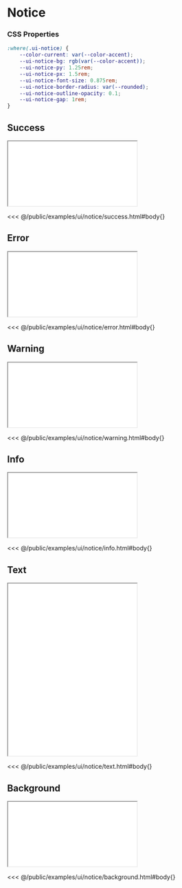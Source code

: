 # Notice

### CSS Properties

```css
:where(.ui-notice) {
    --color-current: var(--color-accent);
    --ui-notice-bg: rgb(var(--color-accent));
    --ui-notice-py: 1.25rem;
    --ui-notice-px: 1.5rem;
    --ui-notice-font-size: 0.875rem;
    --ui-notice-border-radius: var(--rounded);
    --ui-notice-outline-opacity: 0.1;
    --ui-notice-gap: 1rem;
}
```

## Success

<iframe src="/examples/ui/notice/success.html"></iframe>

<<< @/public/examples/ui/notice/success.html#body{}

## Error

<iframe src="/examples/ui/notice/error.html"></iframe>

<<< @/public/examples/ui/notice/error.html#body{}

## Warning

<iframe src="/examples/ui/notice/warning.html"></iframe>

<<< @/public/examples/ui/notice/warning.html#body{}

## Info

<iframe src="/examples/ui/notice/info.html"></iframe>

<<< @/public/examples/ui/notice/info.html#body{}

## Text

<iframe src="/examples/ui/notice/text.html" style="height: 25rem"></iframe>

<<< @/public/examples/ui/notice/text.html#body{}

## Background

<iframe src="/examples/ui/notice/background.html"></iframe>

<<< @/public/examples/ui/notice/background.html#body{}
